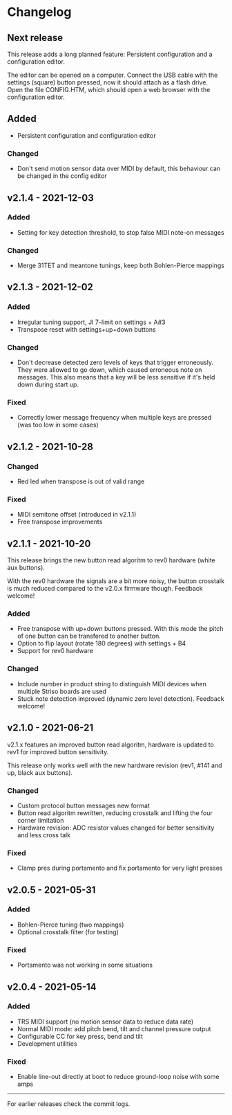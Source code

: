 # Changelog

## Next release

This release adds a long planned feature: Persistent configuration and a configuration editor.

The editor can be opened on a computer. Connect the USB cable with the settings (square) button pressed, now it should attach as a flash drive. Open the file CONFIG.HTM, which should open a web browser with the configuration editor.

## Added
- Persistent configuration and configuration editor

### Changed
- Don't send motion sensor data over MIDI by default, this behaviour can be changed in the config editor

## v2.1.4 - 2021-12-03

### Added
- Setting for key detection threshold, to stop false MIDI note-on messages

### Changed
- Merge 31TET and meantone tunings, keep both Bohlen-Pierce mappings

## v2.1.3 - 2021-12-02

### Added
- Irregular tuning support, JI 7-limit on settings + A#3
- Transpose reset with settings+up+down buttons

### Changed
- Don't decrease detected zero levels of keys that trigger erroneously.
  They were allowed to go down, which caused erroneous note on messages.
  This also means that a key will be less sensitive if it's held down during start up.

### Fixed
- Correctly lower message frequency when multiple keys are pressed (was too low in some cases)

## v2.1.2 - 2021-10-28

### Changed
- Red led when transpose is out of valid range

### Fixed
- MIDI semitone offset (introduced in v2.1.1)
- Free transpose improvements

## v2.1.1 - 2021-10-20

This release brings the new button read algoritm to rev0 hardware (white aux buttons).

With the rev0 hardware the signals are a bit more noisy, the button crosstalk
is much reduced compared to the v2.0.x firmware though. Feedback welcome!

### Added
- Free transpose with up+down buttons pressed. With this mode the pitch of one button can be transfered to another button.
- Option to flip layout (rotate 180 degrees) with settings + B4
- Support for rev0 hardware

### Changed
- Include number in product string to distinguish MIDI devices when multiple Striso boards are used
- Stuck note detection improved (dynamic zero level detection). Feedback welcome!

## v2.1.0 - 2021-06-21

v2.1.x features an improved button read algoritm, hardware is updated to rev1 for improved button sensitivity.

This release only works well with the new hardware revision (rev1, #141 and up, black aux buttons).

### Changed
- Custom protocol button messages new format
- Button read algoritm rewritten, reducing crosstalk and lifting the four corner limitation
- Hardware revision: ADC resistor values changed for better sensitivity and less cross talk

### Fixed
- Clamp pres during portamento and fix portamento for very light presses

## v2.0.5 - 2021-05-31

### Added
- Bohlen-Pierce tuning (two mappings)
- Optional crosstalk filter (for testing)

### Fixed
- Portamento was not working in some situations

## v2.0.4 - 2021-05-14

### Added
- TRS MIDI support (no motion sensor data to reduce data rate)
- Normal MIDI mode: add pitch bend, tilt and channel pressure output
- Configurable CC for key press, bend and tilt
- Development utilities

### Fixed
- Enable line-out directly at boot to reduce ground-loop noise with some amps

---

For earlier releases check the commit logs.
